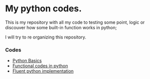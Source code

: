 # My python codes.

This is my repository with all my code to testing some point, logic or discouver
how some built-in function works in python;


I will try to re organizing this repository.



### Codes
  - [Python Basics](./python-beyond-basics)
  - [Functional codes in python](./functional-programming)
  - [Fluent python implementation](./fluent-python-impl)


